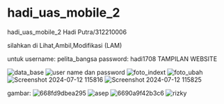 # hadi_uas_mobile_2
hadi_uas_mobile_2
Hadi Putra/312210006

silahkan di Lihat,Ambil,Modifikasi (LAM)

untuk username: pelita_bangsa
      password: hadi1708
TAMPILAN WEBSITE

![data_base](https://github.com/user-attachments/assets/ef0cbc80-5e81-4db1-b12f-f7bb8fec982e)
![user name dan password](https://github.com/user-attachments/assets/2c6cc073-532b-4b03-837c-fe5fcb9b8046)
![foto_indext](https://github.com/user-attachments/assets/2bc93236-f1ca-4df3-bdc8-ec83c2678d84)
![foto_ubah](https://github.com/user-attachments/assets/d38b3e87-04e5-413a-975b-fb737f085575)
![Screenshot 2024-07-12 115816](https://github.com/user-attachments/assets/22c08a6b-692d-4e40-a70b-56691307dabe)
![Screenshot 2024-07-12 115825](https://github.com/user-attachments/assets/db46db16-3013-4a8a-bc3c-649d2f2e1129)

gambar:
![668fd9dbea295](https://github.com/user-attachments/assets/b30f883f-37d2-46fb-b5f5-7d307bd73ee1)
![asep](https://github.com/user-attachments/assets/080b57e9-bdec-4da9-a327-fcb11e2efee2)
![6690a9f42b3c6](https://github.com/user-attachments/assets/c02a4df2-4315-4352-9d35-0a323c4a612a)
![rizky](https://github.com/user-attachments/assets/29c6e06b-421b-4f90-890a-92c19c3d660a)

